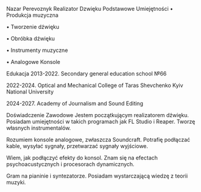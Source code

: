 Nazar Perevoznyk
Realizator Dzwięku
Podstawowe Umiejętności
• Produkcja muzyczna

• Tworzenie dźwięku

• Obróbka dźwięku

• Instrumenty muzyczne

• Analogowe Konsole


Edukacja
2013-2022. Secondary general education school №66

2022-2024. Optical and Mechanical College of Taras Shevchenko Kyiv National University

2024-2027. Academy of Journalism and Sound Editing


Doświadczenie Zawodowe
Jestem początkującym realizatorem dźwięku. Posiadam umiejętności w takich programach jak FL Studio i Reaper. Tworzę własnych instrumentalów.

Rozumiem konsole analogowe, zwłaszcza Soundcraft. Potrafię podłączać kable, wysyłać sygnały, przetwarzać sygnały wyjściowe.

Wiem, jak podłączyć efekty do konsol. Znam się na efectach psychoacustycznych i procesorach dynamicznych.

Gram na pianinie i syntezatorze. Posiadam wystarczającą wiedzę z teorii muzyki.
